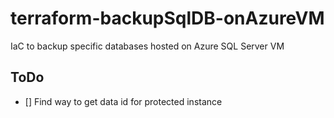# terraform-backupSqlDB-onAzureVM
IaC to backup specific databases hosted on Azure SQL Server VM
## ToDo
- [] Find way to get data id for protected instance
